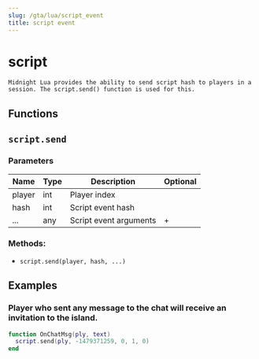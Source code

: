 ```yaml
---
slug: /gta/lua/script_event
title: script event
---
```


# script

```ebnf
Midnight Lua provides the ability to send script hash to players in a session. The script.send() function is used for this.
```

## Functions

## `script.send`


### Parameters
| Name   | Type | Description            | Optional |
| ------ | ---- | ---------------------- | -------- |
| player | int  | Player index           |          |
| hash   | int  | Script event hash      |          |
| ...    | any  | Script event arguments | +        |

### Methods:
- `script.send(player, hash, ...)`

## Examples

### Player who sent any message to the chat will receive an invitation to the island. 

```lua
function OnChatMsg(ply, text)
  script.send(ply, -1479371259, 0, 1, 0)
end
```